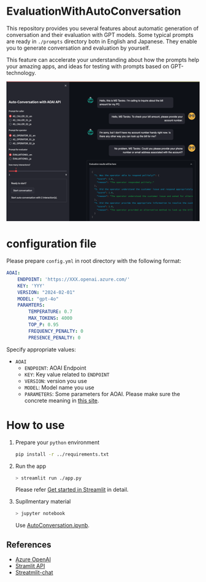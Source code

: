 # EvaluationWithAutoConversation

This repository provides you several features about automatic generation of conversation and their evaluation with GPT models. Some typical prompts are ready in `./prompts` directory botn in English and Japanese. They enable you to generate conversation and evaluation by yourself.

This feature can accelerate your understanding about how the prompts help your amazing apps, and ideas for testing with prompts based on GPT-technology.

![How to generate](./images/UI.png)



# configuration file
Please prepare `config.yml` in root directory with the following format:

```yml
AOAI:
    ENDPOINT: 'https://XXX.openai.azure.com/'
    KEY: 'YYY'
    VERSION: "2024-02-01"
    MODEL: "gpt-4o"
    PARAMTERS: 
        TEMPERATURE: 0.7
        MAX_TOKENS: 4000
        TOP_P: 0.95
        FREQUENCY_PENALTY: 0
        PRESENCE_PENALTY: 0
```

Specify appropriate values:
- `AOAI`
    - `ENDPOINT`: AOAI Endpoint
    - `KEY`: Key value related to `ENDPOINT`
    - `VERSION`: version you use
    - `MODEL`: Model name you use
    - `PARAMETERS`: Some parameters for AOAI. Please make sure the concrete meaning in [this site](https://learn.microsoft.com/en-us/azure/ai-services/openai/reference).
        

# How to use

1. Prepare your `python` environment
    ```sh
    pip install -r ../requirements.txt
    ```

2. Run the app
    ```sh
    > streamlit run ./app.py
    ```
    Please refer [Get started in Streamlit](https://docs.streamlit.io/get-started) in detail.

3. Supllmentary material
    ```sh
    > jupyter notebook
    ```
    Use [AutoConversation.ipynb](./AutoConversation.ipynb).

## References
- [Azure OpenAI](https://learn.microsoft.com/en-us/azure/ai-services/openai/)
- [Stramlit API](https://docs.streamlit.io/develop/api-reference)
- [Streatmlit-chat](https://github.com/AI-Yash/st-chat)